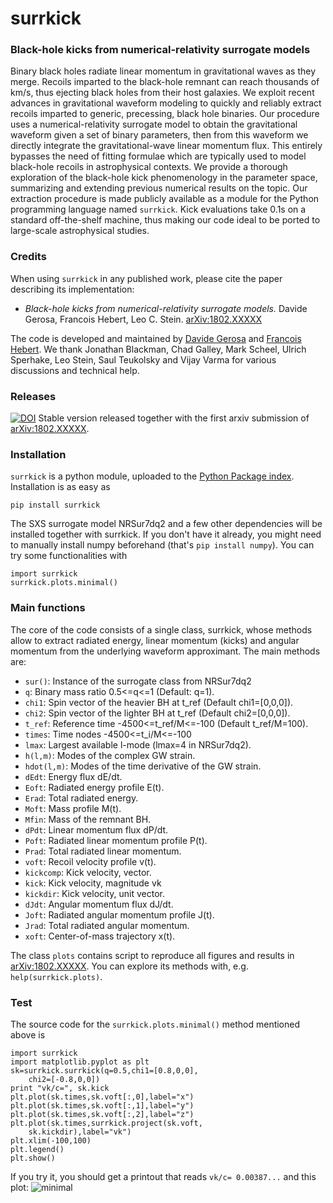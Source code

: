 # surrkick


### Black-hole kicks from numerical-relativity surrogate models

Binary black holes radiate linear momentum in gravitational waves as they merge. Recoils imparted to the black-hole remnant can reach thousands of km/s, thus ejecting black holes from their host galaxies. We exploit recent advances in gravitational waveform modeling to quickly and reliably extract recoils imparted to generic, precessing, black hole binaries.
Our procedure uses a numerical-relativity surrogate model to obtain the gravitational waveform given a set of binary parameters, then from this waveform we directly integrate the gravitational-wave linear momentum flux.
This entirely bypasses the need of fitting formulae which are typically used to model black-hole recoils in astrophysical contexts. We provide a thorough exploration of the black-hole kick phenomenology in the parameter space, summarizing and extending previous numerical results on the topic.
Our extraction procedure is made publicly available as a module for the Python programming language named `surrkick`. Kick evaluations take 0.1s on a standard off-the-shelf machine, thus making our code ideal to be ported to large-scale astrophysical studies.

### Credits

When using `surrkick` in any published work, please cite the paper describing its implementation:

- *Black-hole kicks from numerical-relativity surrogate models.*
Davide Gerosa, Francois Hebert, Leo C. Stein.
[arXiv:1802.XXXXX](https://arxiv.org/abs/arXiv:1802.XXXXX)

The code is developed and maintained by [Davide Gerosa](www.davidegerosa.com) and [Francois Hebert](https://github.com/fmahebert). We thank Jonathan Blackman, Chad Galley, Mark Scheel, Ulrich Sperhake, Leo Stein, Saul Teukolsky and Vijay Varma for various discussions and technical help.

### Releases

[![DOI](https://zenodo.org/badge/119469724.svg)](https://zenodo.org/badge/latestdoi/119469724) Stable version released together with the first arxiv submission of [arXiv:1802.XXXXX](https://arxiv.org/abs/arXiv:1802.XXXXX).

### Installation

`surrkick` is a python module, uploaded to the [Python Package index](https://pypi.python.org/pypi/surrkick). Installation is as easy as

    pip install surrkick
  
The SXS surrogate model NRSur7dq2 and a few other dependencies will be installed together with surrkick. If you don't have it already, you might need to manually install numpy beforehand (that's `pip install numpy`).
You can try some functionalities with

    import surrkick
    surrkick.plots.minimal()

### Main functions

The core of the code consists of a single class, surrkick, whose methods allow to extract radiated energy, linear momentum (kicks) and angular momentum from the underlying waveform approximant. The main methods are:

- `sur()`: Instance of the surrogate class from NRSur7dq2
- `q`: Binary mass ratio 0.5<=q<=1 (Default: q=1).
- `chi1`: Spin vector of the heavier BH at t_ref (Default chi1=[0,0,0]).
- `chi2`: Spin vector of the lighter BH at t_ref (Default chi2=[0,0,0]).
- `t_ref`: Reference time -4500<=t_ref/M<=-100 (Default t_ref/M=100).
- `times`: Time nodes -4500<=t_i/M<=-100                                                                            
- `lmax`: Largest available l-mode (lmax=4 in NRSur7dq2).                                                            
- `h(l,m)`: Modes of the complex GW strain.              
- `hdot(l,m)`: Modes of the time derivative of the GW strain.                           
- `dEdt`: Energy flux dE/dt.    
- `Eoft`: Radiated energy profile E(t).                                                                              
- `Erad`: Total radiated energy.
- `Moft`: Mass profile M(t).
- `Mfin`: Mass of the remnant BH.
- `dPdt`: Linear momentum flux dP/dt.
- `Poft`: Radiated linear momentum profile P(t).                                                       
- `Prad`: Total radiated linear momentum.                               
- `voft`: Recoil velocity profile v(t).               
- `kickcomp`: Kick velocity, vector.              
- `kick`: Kick velocity, magnitude vk                                                                             
- `kickdir`: Kick velocity, unit vector.                                     
- `dJdt`: Angular momentum flux dJ/dt. 
- `Joft`: Radiated angular momentum profile J(t).                                                   
- `Jrad`: Total radiated angular momentum.                                   
- `xoft`: Center-of-mass trajectory x(t).   

The class `plots` contains script to reproduce all figures and results in 
[arXiv:1802.XXXXX](https://arxiv.org/abs/arXiv:1802.XXXXX). 
You can explore its methods with, e.g. `help(surrkick.plots)`. 

### Test

The source code for the `surrkick.plots.minimal()` method mentioned above is
    
    import surrkick
    import matplotlib.pyplot as plt
    sk=surrkick.surrkick(q=0.5,chi1=[0.8,0,0],
        chi2=[-0.8,0,0])
    print "vk/c=", sk.kick
    plt.plot(sk.times,sk.voft[:,0],label="x")
    plt.plot(sk.times,sk.voft[:,1],label="y")
    plt.plot(sk.times,sk.voft[:,2],label="z")
    plt.plot(sk.times,surrkick.project(sk.voft,
        sk.kickdir),label="vk")
    plt.xlim(-100,100)
    plt.legend()
    plt.show()

If you try it, you should get a printout that reads `vk/c= 0.00387...` and this plot:
![minimal](https://user-images.githubusercontent.com/7237041/35894834-7f84c500-0b69-11e8-99bd-bc4faa738fda.png)
